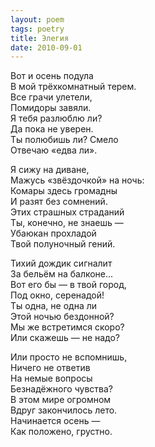 ```yaml
---
layout: poem
tags: poetry
title: Элегия
date: 2010-09-01
---
```


Вот и осень подула<br>
В мой трёхкомнатный терем.<br>
Все грачи улетели,<br>
Помидоры завяли.<br>
Я тебя разлюблю ли?<br>
Да пока не уверен.<br>
Ты полюбишь ли? Смело<br>
Отвечаю «едва ли».<br>

Я сижу на диване,<br>
Мажусь «звёздочкой» на ночь:<br>
Комары здесь громадны<br>
И разят без сомнений.<br>
Этих страшных страданий<br>
Ты, конечно, не знаешь —<br>
Убаюкан прохладой<br>
Твой полуночный гений.<br>

Тихий дождик сигналит<br>
За бельём на балконе...<br>
Вот его бы — в твой город,<br>
Под окно, серенадой!<br>
Ты одна, не одна ли<br>
Этой ночью бездонной?<br>
Мы же встретимся скоро?<br>
Или скажешь — не надо?<br>

Или просто не вспомнишь,<br>
Ничего не ответив<br>
На немые вопросы<br>
Безнадёжного чувства?<br>
В этом мире огромном<br>
Вдруг закончилось лето.<br>
Начинается осень —<br>
Как положено, грустно.

